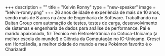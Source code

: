 +++
description = ""
title = "Kelvin Ronny"
type = "new-speaker"
image = "kelvin-ronny.png"
+++
26 anos de idade e experiência de mais de 10 anos, sendo mais de 8 anos na área de Engenharia de Software. Trabalhando na Daitan Group com automação de testes, testes de carga, desenvolvimento de sistemas e engenharia de dados para análise de performance. Pai e marido apaixonado, fiz Técnico em Eletroeletrônica no Cotuca-Unicamp (a melhor escola do mundo!) e Ciência da Computação no IC-Unicamp. Cresci em Hortolândia, a melhor cidade do mundo e meu Pokémon favorito é o Charizard!